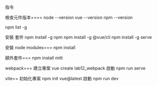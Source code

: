 指令

檢查元件版本====
node --version
vue --version
npm --version

npm list -g

安裝 套件
npm install -g npm
npm install -g @vue/cli
npm install -g serve

安裝 node modules===
npm install

額外套件===
npm install mitt

webpack===
建立專案 vue create lab12_webpack
啟動 npm run serve

vite==
初始化專案 npm init vue@latest
啟動 npm run dev
